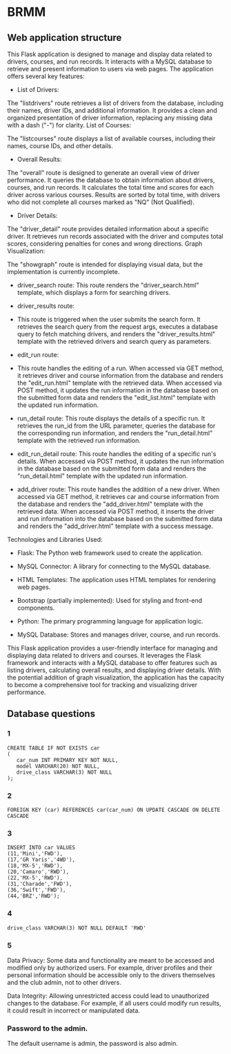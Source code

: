 # BRMM

## Web application structure
This Flask application is designed to manage and display data related to drivers, courses, and run records. It interacts with a MySQL database to retrieve and present information to users via web pages. The application offers several key features:

- List of Drivers:

The "listdrivers" route retrieves a list of drivers from the database, including their names, driver IDs, and additional information.
It provides a clean and organized presentation of driver information, replacing any missing data with a dash ("-") for clarity.
List of Courses:

The "listcourses" route displays a list of available courses, including their names, course IDs, and other details.

- Overall Results:

The "overall" route is designed to generate an overall view of driver performance.
It queries the database to obtain information about drivers, courses, and run records.
It calculates the total time and scores for each driver across various courses.
Results are sorted by total time, with drivers who did not complete all courses marked as "NQ" (Not Qualified).

- Driver Details:

The "driver_detail" route provides detailed information about a specific driver.
It retrieves run records associated with the driver and computes total scores, considering penalties for cones and wrong directions.
Graph Visualization:

The "showgraph" route is intended for displaying visual data, but the implementation is currently incomplete.

- driver_search route:
   This route renders the "driver_search.html" template, which displays a form for searching drivers.

- driver_results route:
- This route is triggered when the user submits the search form. It retrieves the search query from the request args, executes a database query to fetch matching drivers, and renders the "driver_results.html" template with the retrieved drivers and search query as parameters.
 
- edit_run route:
- This route handles the editing of a run. When accessed via GET method, it retrieves driver and course information from the database and renders the "edit_run.html" template with the retrieved data. When accessed via POST method, it updates the run information in the database based on the submitted form data and renders the "edit_list.html" template with the updated run information.

- run_detail route:
  This route displays the details of a specific run. It retrieves the run_id from the URL parameter, queries the database for the corresponding run information, and renders the "run_detail.html" template with the retrieved run information.

- edit_run_detail route:
  This route handles the editing of a specific run's details. When accessed via POST method, it updates the run information in the database based on the submitted form data and renders the "run_detail.html" template with the updated run information.

- add_driver route:
  This route handles the addition of a new driver. When accessed via GET method, it retrieves car and course information from the database and renders the "add_driver.html" template with the retrieved data. When accessed via POST method, it inserts the driver and run information into the database based on the submitted form data and renders the "add_driver.html" template with a success message.

Technologies and Libraries Used:

- Flask: The Python web framework used to create the application.

- MySQL Connector: A library for connecting to the MySQL database.

- HTML Templates: The application uses HTML templates for rendering web pages.

- Bootstrap (partially implemented): Used for styling and front-end components.

- Python: The primary programming language for application logic.

- MySQL Database: Stores and manages driver, course, and run records.

This Flask application provides a user-friendly interface for managing and displaying data related to drivers and courses. It leverages the Flask framework and interacts with a MySQL database to offer features such as listing drivers, calculating overall results, and displaying driver details. With the potential addition of graph visualization, the application has the capacity to become a comprehensive tool for tracking and visualizing driver performance.

## Database questions

### 1
```{sql}
CREATE TABLE IF NOT EXISTS car
(
   car_num INT PRIMARY KEY NOT NULL,
   model VARCHAR(20) NOT NULL,
   drive_class VARCHAR(3) NOT NULL
);
```

### 2
```{sql}
FOREIGN KEY (car) REFERENCES car(car_num) ON UPDATE CASCADE ON DELETE CASCADE
```

### 3
```{sql}
INSERT INTO car VALUES
(11,'Mini','FWD'),
(17,'GR Yaris','4WD'),
(18,'MX-5','RWD'),
(20,'Camaro','RWD'),
(22,'MX-5','RWD'),
(31,'Charade','FWD'),
(36,'Swift','FWD'),
(44,'BRZ','RWD');
```

### 4
```{sql}
drive_class VARCHAR(3) NOT NULL DEFAULT 'RWD'
```

### 5
Data Privacy: Some data and functionality are meant to be accessed and modified only by authorized users. For example, driver profiles and their personal information should be accessible only to the drivers themselves and the club admin, not to other drivers.

Data Integrity: Allowing unrestricted access could lead to unauthorized changes to the database. For example, if all users could modify run results, it could result in incorrect or manipulated data.

### Password to the admin.

The default username is admin, the password is also admin.
